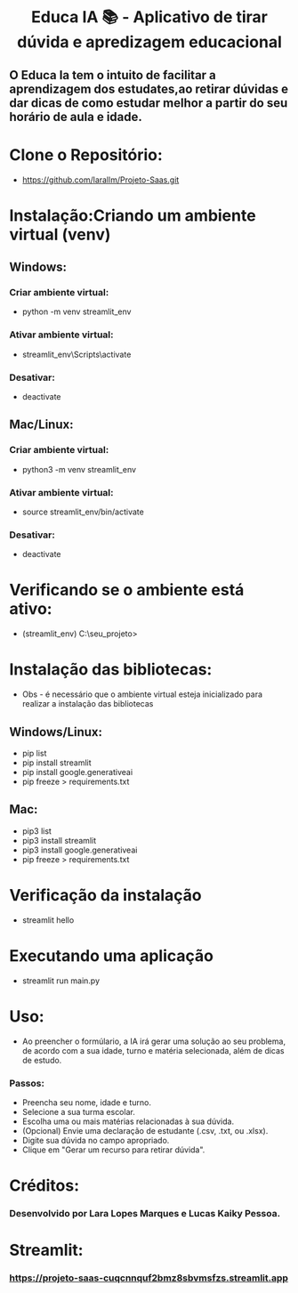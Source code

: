 ﻿<h1 align="center">Educa IA 📚 - Aplicativo de tirar dúvida e apredizagem educacional </h1>

## O Educa Ia tem o intuito de facilitar a aprendizagem dos estudates,ao retirar dúvidas e dar dicas de como estudar melhor a partir do seu horário de aula e idade.

# Clone o Repositório:
* https://github.com/larallm/Projeto-Saas.git

# Instalação:Criando um ambiente virtual (venv)

## Windows:
###  Criar ambiente virtual:
* python -m venv streamlit_env
### Ativar ambiente virtual:
* streamlit_env\Scripts\activate
### Desativar:
* deactivate


## Mac/Linux:
###  Criar ambiente virtual:
* python3 -m venv streamlit_env
### Ativar ambiente virtual:
* source streamlit_env/bin/activate
### Desativar:
* deactivate

# Verificando se o ambiente está ativo:
* (streamlit_env) C:\seu_projeto>


# Instalação das bibliotecas:
* Obs - é necessário que o ambiente virtual esteja inicializado para realizar a instalação das bibliotecas

## Windows/Linux:
* pip list
* pip install streamlit
* pip install google.generativeai
* pip freeze > requirements.txt
## Mac:
* pip3 list
* pip3 install streamlit
* pip3 install google.generativeai
* pip freeze > requirements.txt

# Verificação da instalação
* streamlit hello

# Executando uma aplicação
* streamlit run main.py

# Uso:
* Ao preencher o formúlario, a IA irá gerar uma solução ao seu problema,  de acordo com a sua idade, turno e matéria selecionada, além de dicas de estudo.

###  Passos:
* Preencha seu nome, idade e turno.
* Selecione a sua turma escolar.
* Escolha uma ou mais matérias relacionadas à sua dúvida.
* (Opcional) Envie uma declaração de estudante (.csv, .txt, ou .xlsx).
* Digite sua dúvida no campo apropriado.
* Clique em "Gerar um recurso para retirar dúvida".

# Créditos:
### Desenvolvido por Lara Lopes Marques e Lucas Kaiky Pessoa.

# Streamlit:
### https://projeto-saas-cuqcnnquf2bmz8sbvmsfzs.streamlit.app


